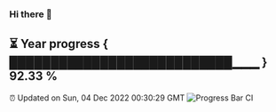 ### Hi there 👋
⏳ Year progress { ███████████████████████████▁▁▁ } 92.33 %
---
⏰ Updated on Sun, 04 Dec 2022 00:30:29 GMT
![Progress Bar CI](https://github.com/Moyi321/Moyi321/workflows/Progress%20Bar%20CI/badge.svg)
